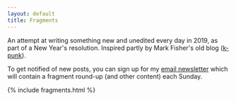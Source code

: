 ```yaml
---
layout: default
title: Fragments
---
```


An attempt at writing something new and unedited every day in 2019, as part of a New Year's resolution. Inspired partly by Mark Fisher's old blog ([k-punk](https://www.newyorker.com/books/page-turner/mark-fishers-k-punk-and-the-futures-that-have-never-arrived)).

To get notified of new posts, you can sign up for my [email
newsletter](https://dellsystem.substack.com/) which
will contain a fragment round-up (and other content) each Sunday.

{% include fragments.html %}
